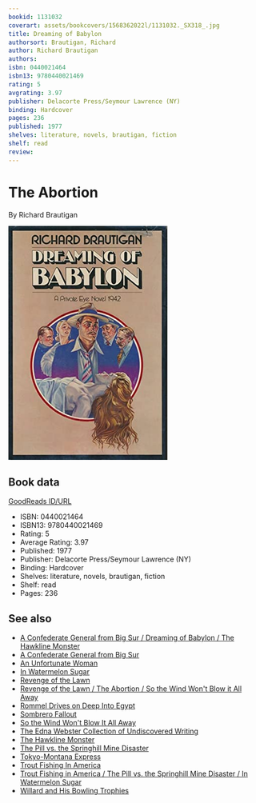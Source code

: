 ```yaml
---
bookid: 1131032
coverart: assets/bookcovers/1568362022l/1131032._SX318_.jpg
title: Dreaming of Babylon
authorsort: Brautigan, Richard
author: Richard Brautigan
authors: 
isbn: 0440021464
isbn13: 9780440021469
rating: 5
avgrating: 3.97
publisher: Delacorte Press/Seymour Lawrence (NY)
binding: Hardcover
pages: 236
published: 1977
shelves: literature, novels, brautigan, fiction
shelf: read
review: 
---
```


# The Abortion

By Richard Brautigan

![](../../assets/bookcovers/1568362022l/1131032._SX318_.jpg)

## Book data

[GoodReads ID/URL](https://www.goodreads.com/book/show/1131032)

- ISBN: 0440021464
- ISBN13: 9780440021469
- Rating: 5
- Average Rating: 3.97
- Published: 1977
- Publisher: Delacorte Press/Seymour Lawrence (NY)
- Binding: Hardcover
- Shelves: literature, novels, brautigan, fiction
- Shelf: read
- Pages: 236

## See also

- [A Confederate General from Big Sur / Dreaming of Babylon / The Hawkline Monster](A_Confederate_General_from_Big_Sur_-_Dreaming_of_Babylon_-_The_Hawkline_Monster.md)
- [A Confederate General from Big Sur](A_Confederate_General_from_Big_Sur.md)
- [An Unfortunate Woman](An_Unfortunate_Woman.md)
- [In Watermelon Sugar](In_Watermelon_Sugar.md)
- [Revenge of the Lawn](Revenge_of_the_Lawn.md)
- [Revenge of the Lawn / The Abortion / So the Wind Won't Blow it All Away](Revenge_of_the_Lawn_-_The_Abortion_-_So_the_Wind_Wont_Blow_it_All_Away.md)
- [Rommel Drives on Deep Into Egypt](Rommel_Drives_on_Deep_Into_Egypt.md)
- [Sombrero Fallout](Sombrero_Fallout.md)
- [So the Wind Won't Blow It All Away](So_the_Wind_Wont_Blow_It_All_Away.md)
- [The Edna Webster Collection of Undiscovered Writing](The_Edna_Webster_Collection_of_Undiscovered_Writing.md)
- [The Hawkline Monster](The_Hawkline_Monster.md)
- [The Pill vs. the Springhill Mine Disaster](The_Pill_vs_the_Springhill_Mine_Disaster.md)
- [Tokyo-Montana Express](Tokyo-Montana_Express.md)
- [Trout Fishing In America](Trout_Fishing_In_America.md)
- [Trout Fishing in America / The Pill vs. the Springhill Mine Disaster / In Watermelon Sugar](Trout_Fishing_in_America_-_The_Pill_vs_the_Springhill_Mine_Disaster_-_In_Watermelon_Sugar.md)
- [Willard and His Bowling Trophies](Willard_and_His_Bowling_Trophies.md)
